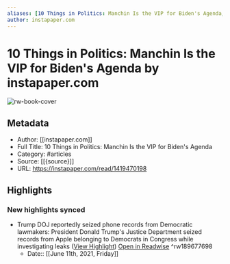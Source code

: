 ```yaml
---
aliases: [10 Things in Politics: Manchin Is the VIP for Biden's Agenda, 10 Things in Politics: Manchin Is the VIP for Biden's Agenda]
author: instapaper.com
---
```

# 10 Things in Politics: Manchin Is the VIP for Biden's Agenda by instapaper.com

![rw-book-cover](https://readwise-assets.s3.amazonaws.com/static/images/article1.be68295a7e40.png)

## Metadata
- Author: [[instapaper.com]]
- Full Title: 10 Things in Politics: Manchin Is the VIP for Biden's Agenda
- Category: #articles
- Source: [[{source}]]
- URL: https://instapaper.com/read/1419470198

## Highlights
### New highlights synced
- Trump DOJ reportedly seized phone records from Democratic lawmakers: President Donald Trump's Justice Department seized records from Apple belonging to Democrats in Congress while investigating leaks ([View Highlight](https://instapaper.com/read/1419470198/16643138)) [Open in Readwise](https://readwise.io/open/189677698) ^rw189677698
    - Date:: [[June 11th, 2021, Friday]]
